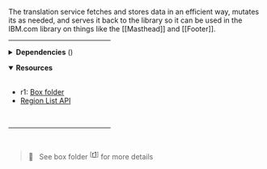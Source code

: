 <!-- category start --><!-- category end -->

The translation service fetches and stores data in an efficient way, mutates its as needed, and serves it back to the library so it can be used in the IBM.com library on things like the [[Masthead]] and [[Footer]].

<hr width="40%" />

<!-- toc start --><!-- toc end -->

<details>
  <summary><strong>Dependencies</strong> (<!-- dependencyCount start --><!-- dependencyCount end -->)</summary><br />

- [[Locale]]
- [[Region List API]] <sup>[[r2](#resources)]</sup>

<br />
</details>

<!-- usedby start --><!-- usedby end -->

<!-- backlinks start --><!-- backlinks end -->

<a name="resources"></a>
<details open="true">
  <summary><strong>Resources</strong></summary><br />

- r1: [Box folder](https://ibm.ent.box.com/folder/110807491301)
- [Region List API](https://www.ibm.com/common/js/dynamicnav/www/countrylist/jsononly/usen-utf8.json)

<br />
</details>

<hr width="40%" />

<br />

> 👀 &nbsp; See box folder <sup>[[r1](#resources)]</sup> for more details
